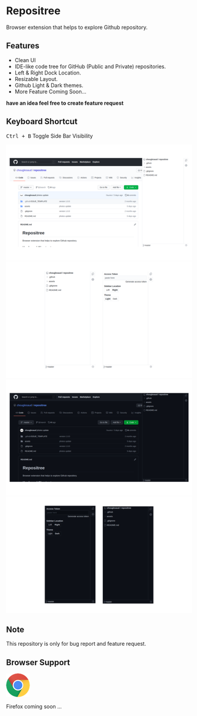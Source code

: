 # Repositree

Browser extension that helps to explore Github repository.

## Features

- Clean UI
- IDE-like code tree for GitHub (Public and Private) repositories.
- Left & Right Dock Location.
- Resizable Layout.
- Github Light & Dark themes.
- More Feature Coming Soon...

**have an idea feel free to create feature request**

## Keyboard Shortcut

<kbd>Ctrl + B</kbd> Toggle Side Bar Visibility

![image](assets/lightmode1.png)
![image](assets/lightmode2.png)
![image](assets/darkmode1.png)
![image](assets/darkmode2.png)

## Note

This repository is only for bug report and feature request.

## Browser Support

[![Chrome](assets/chrome.png 'Chrome')](https://chrome.google.com/webstore/detail/repositree/lafjldoccjnjlcmdhmniholdpjkbgajo)

Firefox coming soon ...
